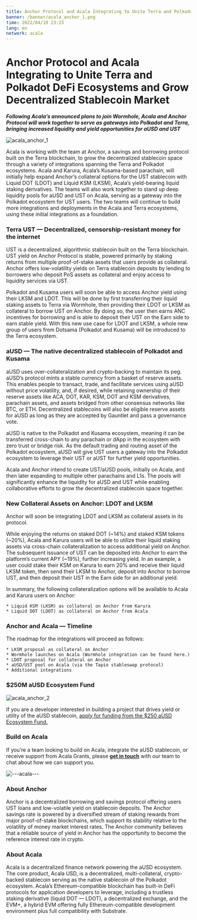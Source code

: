 ```yaml
---
title: Anchor Protocol and Acala Integrating to Unite Terra and Polkadot DeFi Ecosystems and Grow Decentralized Stablecoin Market
banner: /banner/acala_anchor_1.png
time: 2022/04/18 23:23
lang: en
network: acala
---
```



# Anchor Protocol and Acala Integrating to Unite Terra and Polkadot DeFi Ecosystems and Grow Decentralized Stablecoin Market

***Following Acala’s announced plans to join Wormhole, Acala and Anchor Protocol will work together to serve as gateways into Polkadot and Terra, bringing increased liquidity and yield opportunities for aUSD and UST***


![acala_anchor_1](/banner/acala_anchor_1.png)

Acala is working with the team at Anchor, a savings and borrowing protocol built on the Terra blockchain, to grow the decentralized stablecoin space through a variety of integrations spanning the Terra and Polkadot ecosystems. Acala and Karura, Acala’s Kusama-based parachain, will initially help expand Anchor’s collateral options for the UST stablecoin with Liquid DOT (LDOT) and Liquid KSM (LKSM), Acala’s yield-bearing liquid staking derivatives. The teams will also work together to stand up deep liquidity pools for aUSD and UST on Acala, serving as a gateway into the Polkadot ecosystem for UST users. The two teams will continue to build more integrations and deployments in the Acala and Terra ecosystems, using these initial integrations as a foundation. 


### Terra UST — Decentralized, censorship-resistant money for the internet
UST is a decentralized, algorithmic stablecoin built on the Terra blockchain. UST yield on Anchor Protocol is stable, powered primarily by staking returns from multiple proof-of-stake assets that users provide as collateral. Anchor offers low-volatility yields on Terra stablecoin deposits by lending to borrowers who deposit PoS assets as collateral and enjoy access to liquidity services via UST.  

Polkadot and Kusama users will soon be able to access Anchor yield using their LKSM and LDOT. This will be done by first transferring their liquid staking assets to Terra via Wormhole, then providing their LDOT or LKSM as collateral to borrow UST on Anchor. By doing so, the user then earns ANC incentives for borrowing and is able to deposit their UST on the Earn side to earn stable yield. With this new use case for LDOT and LKSM, a whole new group of users from Dotsama (Polkadot and Kusama) will be introduced to the Terra ecosystem.  


### aUSD — The native decentralized stablecoin of Polkadot and Kusama
aUSD uses over-collateralization and crypto-backing to maintain its peg. aUSD’s protocol mints a stable currency from a basket of reserve assets. This enables people to transact, trade, and facilitate services using aUSD without price volatility, and, if desired, while retaining ownership of their reserve assets like ACA, DOT, KAR, KSM, DOT and KSM derivatives, parachain assets, and assets bridged from other consensus networks like BTC, or ETH. Decentralized stablecoins will also be eligible reserve assets for aUSD as long as they are accepted by Gauntlet and pass a governance vote.  

aUSD is native to the Polkadot and Kusama ecosystem, meaning it can be transferred cross-chain to any parachain or dApp in the ecosystem with zero trust or bridge risk. As the default trading and routing asset of the Polkadot ecosystem, aUSD will give UST users a gateway into the Polkadot ecosystem to leverage their UST or aUST for further yield opportunities.  

Acala and Anchor intend to create UST/aUSD pools, initially on Acala, and then later expanding to multiple other parachains and L1s. The pools will significantly enhance the liquidity for aUSD and UST while enabling collaborative efforts to grow the decentralized stablecoin space together.  


### New Collateral Assets on Anchor: LDOT and LKSM
Anchor will soon be integrating LDOT and LKSM as collateral assets in its protocol.  


While enjoying the returns on staked DOT (~14%) and staked KSM tokens (~20%), Acala and Karura users will be able to utilize their liquid staking assets via cross-chain collateralization to access additional yield on Anchor. The subsequent issuance of UST can be deposited into Anchor to earn the platform’s current APY (~19%), further increasing yield. In an example, a user could stake their KSM on Karura to earn 20% and receive their liquid LKSM token, then send their LKSM to Anchor, deposit into Anchor to borrow UST, and then deposit their UST in the Earn side for an additional yield.  

In summary, the following collateralization options will be available to Acala and Karura users on Anchor:  

    * Liquid KSM (LKSM) as collateral on Anchor from Karura
    * Liquid DOT (LDOT) as collateral on Anchor from Acala  


### Anchor and Acala — Timeline  

The roadmap for the integrations will proceed as follows:  

    * LKSM proposal as collateral on Anchor
    * Wormhole launches on Acala (Wormhole integration can be found here.)
    * LDOT proposal for collateral on Anchor
    * aUSD/UST pool on Acala (via the Tapio stableswap protocol)
    * Additional integrations  


### $250M aUSD Ecosystem Fund

![acala_anchor_2](/illustration/acala_anchor_2.png)  

If you are a developer interested in building a project that drives yield or utility of the aUSD stablecoin, [apply for funding from the $250 aUSD Ecosystem Fund. ](https://acala.network/ecosystem-program)  


### Build on Acala

If you’re a team looking to build on Acala, integrate the aUSD stablecoin, or receive support from Acala Grants, please **[get in touch](https://aca.la/build-with-Acala)** with our team to chat about how we can support you.


![---acala---](/illustration/---acala---.png)

### About Anchor  

Anchor is a decentralized borrowing and savings protocol offering users UST loans and low-volatile yield on stablecoin deposits. The Anchor savings rate is powered by a diversified stream of staking rewards from major proof-of-stake blockchains, which support its stability relative to the volatility of money market interest rates. The Anchor community believes that a reliable source of yield in Anchor has the opportunity to become the reference interest rate in crypto.

### About Acala
Acala is a decentralized finance network powering the aUSD ecosystem. The core product, Acala USD, is a decentralized, multi-collateral, crypto-backed stablecoin serving as the native stablecoin of the Polkadot ecosystem. Acala’s Ethereum-compatible blockchain has built-in DeFi protocols for application developers to leverage, including a trustless staking derivative (liquid DOT — LDOT), a decentralized exchange, and the EVM+, a hybrid EVM offering fully Ethereum-compatible development environment plus full compatibility with Substrate.

